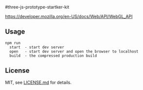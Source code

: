 #three-js-prototype-startker-kit

https://developer.mozilla.org/en-US/docs/Web/API/WebGL_API

## Usage

```
npm run
  start  - start dev server
  open   - start dev server and open the browser to localhost
  build  - the compressed production build
```

## License

MIT, see [LICENSE.md](http://github.com/mattdesl/budo-gulp-starter/blob/master/LICENSE.md) for details.
